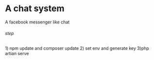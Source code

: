 <h1>A chat system </h1>
<p>A facebook messenger like chat</p>

<h6>step</h6>
1) npm update and composer update
2) set env and generate key
3)php artian serve
